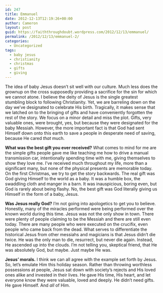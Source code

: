 ```yaml
---
id: 247
title: Emmanuel
date: 2012-12-13T12:19:26+00:00
author: Cameron
layout: post
guid: https://faiththroughdoubt.wordpress.com/2012/12/13/emmanuel/
permalink: /2012/12/13/emmanuel-2/
categories:
  - Uncategorized
tags:
  - baby jesus
  - christianity
  - christmas
  - gifts
  - giving
---
```

The idea of baby Jesus doesn’t sit well with our culture. Much less does the grownup on the cross supposedly providing a sacrifice for the sin for which we cannot atone. I believe the deity of Jesus is the single greatest stumbling block to following Christianity. Yet, we are barreling down on the day we’ve designated to celebrate His birth. Tragically, it makes sense that we latched on to the bringing of gifts and have conveniently forgotten the rest of the story. We focus on a minor detail and miss the plot. Gifts, very valuable ones, were brought, yes, but because they were designated for the baby Messiah. However, the more important fact is that God had sent Himself down onto this earth to save a people in desperate need of saving, because He cared _that_ much.

**What was the best gift you ever received?** What comes to mind for me are the simple gifts people gave me like teaching me how to drive a manual transmission car, intentionally spending time with me, giving themselves to show they love me. I’ve received much throughout my life, more than a significant many, but none of the physical presents are memorable today. On the first Christmas, we try to get the story backwards. The real gift was God giving Himself to the world as a baby. It was a humble box, the swaddling cloth and manger in a barn. It was inauspicious, boring even, but God is rarely about being flashy. No, the best gift was God literally giving us Himself in the form of a baby, Jesus.

**Was Jesus really God?** I’m not going into apologetics to get you to believe. Honestly, many of the miracles performed were being performed over the known world during this time. Jesus was not the only show in town. There were plenty of people claiming to be the Messiah and there are still even today. There are many people who were executed on the crucifix, even people who came back from the dead. What serves to differentiate the historical Jesus from other messiahs and magicians is that Jesus didn’t die twice. He was the only man to die, resurrect, but never die again. Instead, He ascended up into the clouds. I’m not telling you, skeptical friend, that He was absolutely God, but maybe. Just maybe He was.

**Jesus’ morals.** I think we can all agree with the example set forth by Jesus. So, let’s emulate Him this holiday season. Rather than throwing worthless possessions at people, Jesus sat down with society’s rejects and His loved ones alike and invested in their lives. He gave His time, His heart, and let everyone know they were valuable, loved and deeply. He didn’t need gifts. He gave Himself. And _all_ of Him.